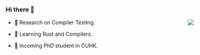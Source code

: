 ### Hi there 👋
<img align="right" src="https://github-readme-stats.vercel.app/api?username=cardigan1008&show_icons=true&count_private=true&icon_color=CE1D2D&text_color=718096&bg_color=ffffff&hide_title=true" />

- 🔭 Research on Compiler Testing.
 
- 🌱 Learning Rust and Compilers. 

- 📝 Incoming PhD student in CUHK. 

<!--
**cardigan1008/cardigan1008** is a ✨ _special_ ✨ repository because its `README.md` (this file) appears on your GitHub profile.

Here are some ideas to get you started:

- 🔭 I’m currently working on ...
- 🌱 I’m currently learning ...
- 👯 I’m looking to collaborate on ...
- 🤔 I’m looking for help with ...
- 💬 Ask me about ...
- 📫 How to reach me: ...
- 😄 Pronouns: ...
- ⚡ Fun fact: ...
-->
